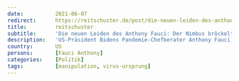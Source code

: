 ```yaml
---
date:          2021-06-07
redirect:      https://reitschuster.de/post/die-neuen-leiden-des-anthony-fauci-der-nimbus-broeckelt/
title:         reitschuster
subtitle:      'Die neuen Leiden des Anthony Fauci: Der Nimbus bröckelt'
description:   'US-Präsident Bidens Pandemie-Chefberater Anthony Fauci, eine Art US-Ausgabe von Drosten, ist in der Coronakrise zur umstrittenen Figur geworden. Nun bringen ihn tausende, jüngst für die Öffentlichkeit freigegebene, E-Mails in Bedrängnis. Republikaner werfen Fauci Vertuschung vor. Von Christian Euler'
country:       US
persons:       [Fauci Anthony]
categories:    [Politik]
tags:          [manipulation, virus-ursprung]
---
```

